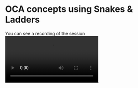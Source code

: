 # OCA concepts using Snakes & Ladders

You can see a recording of the session ![here](https://projectcodex.ams3.digitaloceanspaces.com/workshops/SnakesAndLaddersWorkshop.mp4).
